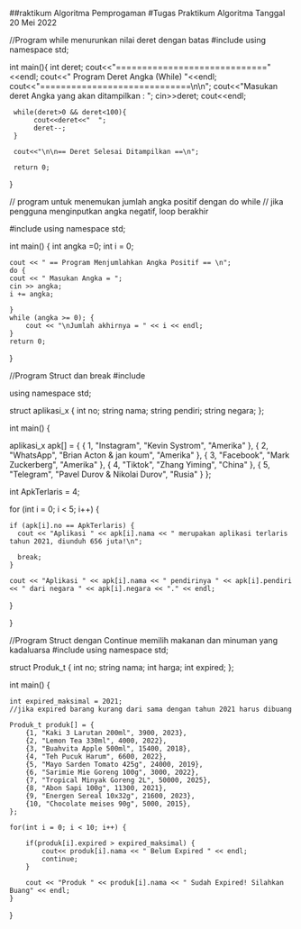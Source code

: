 ##raktikum Algoritma Pemprogaman
#Tugas Praktikum Algoritma Tanggal 20 Mei 2022

//Program while menurunkan nilai deret dengan batas
#include <iostream>
using namespace std;

int main(){
     int deret;
     cout<<"============================="<<endl;
     cout<<" Program Deret Angka (While) "<<endl;
     cout<<"=============================\n\n";
     cout<<"Masukan deret Angka yang akan ditampilkan : ";
     cin>>deret;
     cout<<endl;

     while(deret>0 && deret<100){
          cout<<deret<<"  ";
          deret--; 
     }

     cout<<"\n\n== Deret Selesai Ditampilkan ==\n";

     return 0;
}


// program untuk menemukan jumlah angka positif dengan do while
// jika pengguna menginputkan angka negatif, loop berakhir

#include <iostream>
using namespace std;
 
int main() {
    int angka =0;
    int i = 0;
    
    cout << " == Program Menjumlahkan Angka Positif == \n";
    do {
    cout << " Masukan Angka = ";
    cin >> angka;
    i += angka;
    
    } 
    while (angka >= 0); {
        cout << "\nJumlah akhirnya = " << i << endl;
    }
    return 0;
}


//Program Struct dan break
#include <iostream>

using namespace std;

struct aplikasi_x {
  int no;
  string nama;
  string pendiri;
  string negara;
};

int main() {

  aplikasi_x apk[] = {
    {
      1,
      "Instagram",
      "Kevin Systrom",
      "Amerika"
    },
    {
      2,
      "WhatsApp",
      "Brian Acton & jan koum",
      "Amerika"
    },
    {
      3,
      "Facebook",
      "Mark Zuckerberg",
      "Amerika"
    },
    {
      4,
      "Tiktok",
      "Zhang Yiming",
      "China"
    },
    {
      5,
      "Telegram",
      "Pavel Durov & Nikolai Durov",
      "Rusia"
    }
  };

  int ApkTerlaris = 4;

  for (int i = 0; i < 5; i++) {

    if (apk[i].no == ApkTerlaris) {
      cout << "Aplikasi " << apk[i].nama << " merupakan aplikasi terlaris tahun 2021, diunduh 656 juta!\n";

      break;
    }

    cout << "Aplikasi " << apk[i].nama << " pendirinya " << apk[i].pendiri << " dari negara " << apk[i].negara << "." << endl;
  }

}


//Program Struct dengan Continue memilih makanan dan minuman yang kadaluarsa 
#include <iostream>
using namespace std;

struct Produk_t {
    int no;
    string nama;
    int harga;
    int expired;
};

int main() {
    
    int expired_maksimal = 2021;
    //jika expired barang kurang dari sama dengan tahun 2021 harus dibuang
    
    Produk_t produk[] = {
        {1, "Kaki 3 Larutan 200ml", 3900, 2023},
        {2, "Lemon Tea 330ml", 4000, 2022},
        {3, "Buahvita Apple 500ml", 15400, 2018},
        {4, "Teh Pucuk Harum", 6600, 2022},
        {5, "Mayo Sarden Tomato 425g", 24000, 2019},
        {6, "Sarimie Mie Goreng 100g", 3000, 2022},
        {7, "Tropical Minyak Goreng 2L", 50000, 2025},
        {8, "Abon Sapi 100g", 11300, 2021},
        {9, "Energen Sereal 10x32g", 21600, 2023},
        {10, "Chocolate meises 90g", 5000, 2015},
    };
    
    for(int i = 0; i < 10; i++) {
        
        if(produk[i].expired > expired_maksimal) {
            cout<< produk[i].nama << " Belum Expired " << endl;
            continue;
        }
        
        cout << "Produk " << produk[i].nama << " Sudah Expired! Silahkan Buang" << endl;
    }
    
}
